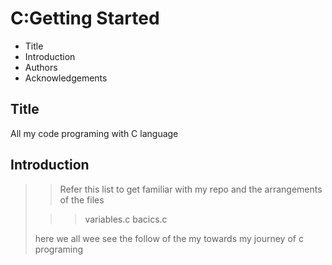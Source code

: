 # C:Getting Started

- Title 
- Introduction
- Authors
- Acknowledgements

## Title

 All my code programing with C language

## Introduction

>
>> Refer this list to get familiar with my repo and the arrangements of the files 
>
>>> variables.c
>>> bacics.c
>>
> here we all wee see the follow of the my towards my journey of c programing
>>
